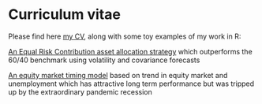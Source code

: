 # Curriculum vitae

Please find here [my CV](https://github.com/dlgoebel/cv/blob/main/20250329_David_Goebel_CV.pdf), along with some toy examples of my work in R:

[An Equal Risk Contribution asset allocation strategy](https://github.com/dlgoebel/cv/blob/main/ERCPortfolio.md) which outperforms the 60/40 benchmark using volatility and covariance forecasts

[An equity market timing model](https://github.com/dlgoebel/cv/blob/main/UnemploymentTrendEquityTiming.md) based on trend in equity market and unemployment which has attractive long term performance but was tripped up by the extraordinary pandemic recession
